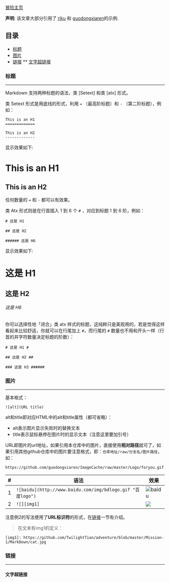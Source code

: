 [冒险主页][src]

**声明**: 该文章大部分引用了 [riku][src1] 和 [guodongxiaren][src2]的示例.

  [src]: https://github.com/TwilightTian/adventure
  [src1]: https://github.com/riku/Markdown-Syntax-CN/blob/master/syntax.md
  [src2]: https://github.com/guodongxiaren/README/blob/master/README.md
  [img1]: https://github.com/TwilightTian/adventure/blob/master/Mission-1/MarkDown/cat.jpg

## 目录
  * [标题](#标题)
  * [图片](#图片)
  * [链接](#链接)
  ** [文字超链接](#文字超链接)
 
### 标题
--------
Markdown 支持两种标题的语法，类 [Setext] 和类 [atx] 形式。

类 Setext 形式是用底线的形式，利用 `=` （最高阶标题）和 `-` （第二阶标题），例如：

    This is an H1
    =============

    This is an H2
    -------------
    
显示效果如下:

   This is an H1
   =============

   This is an H2
   -------------

任何数量的 `=` 和 `-` 都可以有效果。


类 Atx 形式则是在行首插入 1 到 6 个 `#` ，对应到标题 1 到 6 阶，例如：

    # 这是 H1

    ## 这是 H2

    ###### 这是 H6

显示效果如下:

   # 这是 H1

   ## 这是 H2

   ###### 这是 H6

你可以选择性地「闭合」类 atx 样式的标题，这纯粹只是美观用的，若是觉得这样看起来比较舒适，你就可以在行尾加上 `#`，而行尾的 `#` 数量也不用和开头一样（行首的井字符数量决定标题的阶数）：

    # 这是 H1 #

    ## 这是 H2 ##

    ### 这是 H3 ######

### 图片
-------
基本格式：
```
![alt](URL title)
```
alt和title即对应HTML中的alt和title属性（都可省略）：
- alt表示图片显示失败时的替换文本
- title表示鼠标悬停在图片时的显示文本（注意这里要加引号）

URL即图片的url地址，如果引用本仓库中的图片，直接使用**相对路径**就可了，如果引用其他github仓库中的图片要注意格式，即：`仓库地址/raw/分支名/图片路径`，如：
```
https://github.com/guodongxiaren/ImageCache/raw/master/Logo/foryou.gif
```

|#|语法|效果|
|---|---|----
|1|`![baidu](http://www.baidu.com/img/bdlogo.gif "百度logo")`|![baidu](http://www.baidu.com/img/bdlogo.gif "百度logo")
|2|`![][img1]`|![][img1]

注意例2的写法使用了**URL标识符**的形式，在[链接](#链接)一节有介绍。
>在文末有img1的定义：
```
[img1]: https://github.com/TwilightTian/adventure/blob/master/Mission-1/MarkDown/cat.jpg
```

### 链接
--------
#### 文字超链接
